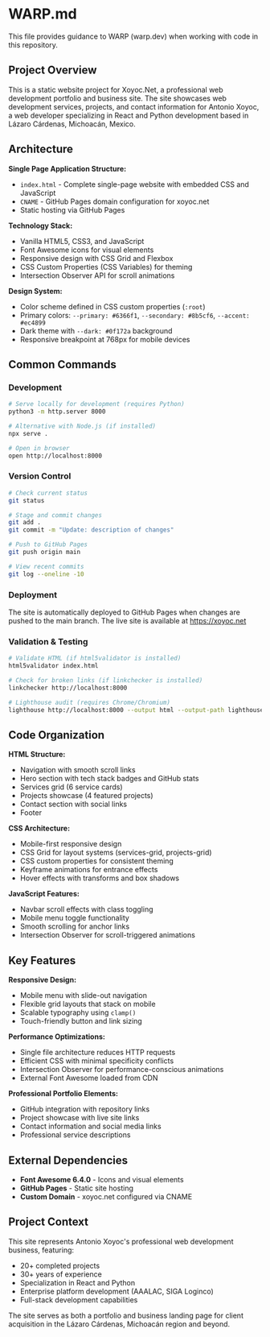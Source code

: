 # WARP.md

This file provides guidance to WARP (warp.dev) when working with code in this repository.

## Project Overview

This is a static website project for Xoyoc.Net, a professional web development portfolio and business site. The site showcases web development services, projects, and contact information for Antonio Xoyoc, a web developer specializing in React and Python development based in Lázaro Cárdenas, Michoacán, Mexico.

## Architecture

**Single Page Application Structure:**
- `index.html` - Complete single-page website with embedded CSS and JavaScript
- `CNAME` - GitHub Pages domain configuration for xoyoc.net
- Static hosting via GitHub Pages

**Technology Stack:**
- Vanilla HTML5, CSS3, and JavaScript
- Font Awesome icons for visual elements
- Responsive design with CSS Grid and Flexbox
- CSS Custom Properties (CSS Variables) for theming
- Intersection Observer API for scroll animations

**Design System:**
- Color scheme defined in CSS custom properties (`:root`)
- Primary colors: `--primary: #6366f1`, `--secondary: #8b5cf6`, `--accent: #ec4899`
- Dark theme with `--dark: #0f172a` background
- Responsive breakpoint at 768px for mobile devices

## Common Commands

### Development
```bash
# Serve locally for development (requires Python)
python3 -m http.server 8000

# Alternative with Node.js (if installed)
npx serve .

# Open in browser
open http://localhost:8000
```

### Version Control
```bash
# Check current status
git status

# Stage and commit changes
git add .
git commit -m "Update: description of changes"

# Push to GitHub Pages
git push origin main

# View recent commits
git log --oneline -10
```

### Deployment
The site is automatically deployed to GitHub Pages when changes are pushed to the main branch. The live site is available at https://xoyoc.net

### Validation & Testing
```bash
# Validate HTML (if html5validator is installed)
html5validator index.html

# Check for broken links (if linkchecker is installed)  
linkchecker http://localhost:8000

# Lighthouse audit (requires Chrome/Chromium)
lighthouse http://localhost:8000 --output html --output-path lighthouse-report.html
```

## Code Organization

**HTML Structure:**
- Navigation with smooth scroll links
- Hero section with tech stack badges and GitHub stats
- Services grid (6 service cards)
- Projects showcase (4 featured projects)
- Contact section with social links
- Footer

**CSS Architecture:**
- Mobile-first responsive design
- CSS Grid for layout systems (services-grid, projects-grid)
- CSS custom properties for consistent theming
- Keyframe animations for entrance effects
- Hover effects with transforms and box shadows

**JavaScript Features:**
- Navbar scroll effects with class toggling
- Mobile menu toggle functionality
- Smooth scrolling for anchor links
- Intersection Observer for scroll-triggered animations

## Key Features

**Responsive Design:**
- Mobile menu with slide-out navigation
- Flexible grid layouts that stack on mobile
- Scalable typography using `clamp()`
- Touch-friendly button and link sizing

**Performance Optimizations:**
- Single file architecture reduces HTTP requests
- Efficient CSS with minimal specificity conflicts
- Intersection Observer for performance-conscious animations
- External Font Awesome loaded from CDN

**Professional Portfolio Elements:**
- GitHub integration with repository links
- Project showcase with live site links
- Contact information and social media links
- Professional service descriptions

## External Dependencies

- **Font Awesome 6.4.0** - Icons and visual elements
- **GitHub Pages** - Static site hosting
- **Custom Domain** - xoyoc.net configured via CNAME

## Project Context

This site represents Antonio Xoyoc's professional web development business, featuring:
- 20+ completed projects
- 30+ years of experience  
- Specialization in React and Python
- Enterprise platform development (AAALAC, SIGA Loginco)
- Full-stack development capabilities

The site serves as both a portfolio and business landing page for client acquisition in the Lázaro Cárdenas, Michoacán region and beyond.